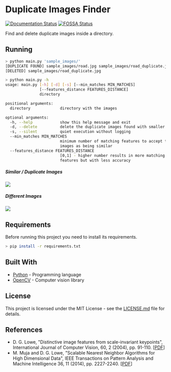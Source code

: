 # Duplicate Images Finder

[![Documentation Status](https://img.shields.io/badge/docs-stable-brightgreen.svg)](http://htmlpreview.github.io/?https://github.com/magamig/duplicate_images_finder/blob/master/docs/main.html)
[![FOSSA Status](https://app.fossa.com/api/projects/git%2Bgithub.com%2Fmagamig%2Fduplicate_images_finder.svg?type=shield)](https://app.fossa.com/projects/git%2Bgithub.com%2Fmagamig%2Fduplicate_images_finder?ref=badge_shield)

Find and delete duplicate images inside a directory.

## Running

```bash
> python main.py 'sample_images/'
[DUPLICATE FOUND] sample_images/road.jpg sample_images/road_duplicate.jpg
[DELETED] sample_images/road_duplicate.jpg
```
```bash
> python main.py -h
usage: main.py [-h] [-d] [-s] [--min_matches MIN_MATCHES]
               [--features_distance FEATURES_DISTANCE]
               directory

positional arguments:
  directory             directory with the images

optional arguments:
  -h, --help            show this help message and exit
  -d, --delete          delete the duplicate images found with smaller res
  -s, --silent          quiet execution without logging
  --min_matches MIN_MATCHES
                        minimum number of matching features to accept the
                        images as being similar
  --features_distance FEATURES_DISTANCE
                        [0,1] - higher number results in more matching
                        features but with less accuracy
```

##### Similar / Duplicate Images
![](example_duplicate.png)

##### Different Images
![](example_not_duplicate.png)


## Requirements

Before running this project you need to install its requirements.
```bash
> pip install -r requirements.txt
```

## Built With

* [Python](https://docs.python.org/3/) - Programming language
* [OpenCV](https://docs.opencv.org/) - Computer vision library

## License

This project is licensed under the MIT License - see the [LICENSE.md](LICENSE.md) file for details.

## References

* D. G. Lowe, "Distinctive image features from scale-invariant keypoints", International Journal of Computer Vision, 60, 2 (2004), pp. 91-110. [[PDF](https://www.cs.ubc.ca/~lowe/papers/ijcv04.pdf)]
* M. Muja and D. G. Lowe, "Scalable Nearest Neighbor Algorithms for High Dimensional Data", IEEE Transactions on Pattern Analysis and Machine Intelligence 36, 11 (2014), pp. 2227-2240. [[PDF](https://www.cs.ubc.ca/research/flann/uploads/FLANN/flann_pami2014.pdf)]
